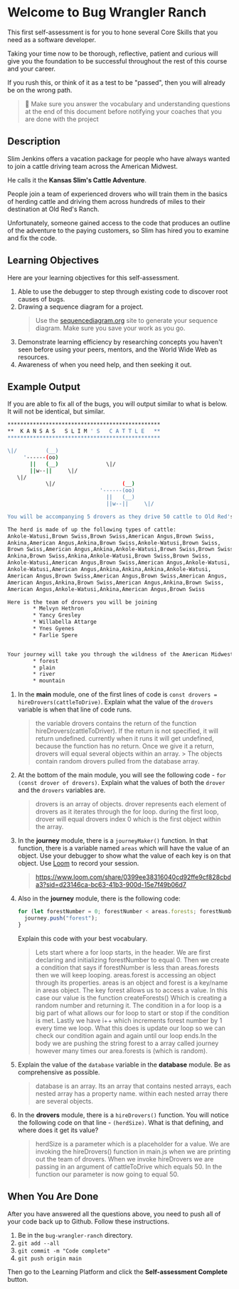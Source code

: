 # Welcome to Bug Wrangler Ranch

This first self-assessment is for you to hone several Core Skills that you need as a software developer.

Taking your time now to be thorough, reflective, patient and curious will give you the foundation to be successful throughout the rest of this course and your career.

If you rush this, or think of it as a test to be "passed", then you will already be on the wrong path.

> 🧨 Make sure you answer the vocabulary and understanding questions at the end of this document before notifying your coaches that you are done with the project

## Description

Slim Jenkins offers a vacation package for people who have always wanted to join a cattle driving team across the American Midwest.

He calls it the **Kansas Slim's Cattle Adventure**.

People join a team of experienced drovers who will train them in the basics of herding cattle and driving them across hundreds of miles to their destination at Old Red's Ranch.

Unfortunately, someone gained access to the code that produces an outline of the adventure to the paying customers, so Slim has hired you to examine and fix the code.

## Learning Objectives

Here are your learning objectives for this self-assessment.

1. Able to use the debugger to step through existing code to discover root causes of bugs.
2. Drawing a sequence diagram for a project.
   > Use the [sequencediagram.org](https://sequencediagram.org/) site to generate your sequence diagram. Make sure you save your work as you go.
3. Demonstrate learning efficiency by researching concepts you haven't seen before using your peers, mentors, and the World Wide Web as resources.
4. Awareness of when you need help, and then seeking it out.

## Example Output

If you are able to fix all of the bugs, you will output similar to what is below. It will not be identical, but similar.

```sh
************************************************
**  K A N S A S   S L I M ' S   C A T T L E   **
************************************************

\|/         (__)
     '------(oo)
       ||   (__)               \|/
       ||w--||     \|/
   \|/
            \|/                     (__)
                             '------(oo)
                               ||   (__)
                               ||w--||     \|/

You will be accompanying 5 drovers as they drive 50 cattle to Old Red's Ranch for grazing

The herd is made of up the following types of cattle:
Ankole-Watusi,Brown Swiss,Brown Swiss,American Angus,Brown Swiss,
Ankina,American Angus,Ankina,Brown Swiss,Ankole-Watusi,Brown Swiss,
Brown Swiss,American Angus,Ankina,Ankole-Watusi,Brown Swiss,Brown Swiss,
Ankina,Brown Swiss,Ankina,Ankole-Watusi,Brown Swiss,Brown Swiss,
Ankole-Watusi,American Angus,Brown Swiss,American Angus,Ankole-Watusi,
Ankole-Watusi,American Angus,Ankina,Ankina,Ankina,Ankole-Watusi,
American Angus,Brown Swiss,American Angus,Brown Swiss,American Angus,
American Angus,Ankina,Brown Swiss,American Angus,Ankina,Brown Swiss,
American Angus,Ankole-Watusi,Ankina,American Angus,Brown Swiss

Here is the team of drovers you will be joining
        * Melvyn Hethron
        * Yancy Gresley
        * Willabella Attarge
        * Ynes Gyenes
        * Farlie Spere


Your journey will take you through the wildness of the American Midwest and across the following terrain
        * forest
        * plain
        * river
        * mountain
```

1. In the **main** module, one of the first lines of code is `const drovers = hireDrovers(cattleToDrive)`. Explain what the value of the `drovers` variable is when that line of code runs.
   > the variable drovers contains the return of the function hireDrovers(cattleToDriver). If the return is not specified, it will return undefined.
   > currently when it runs it will get undefined, because the function has no return. Once we give it a return, drovers will equal several objects within an array. > The objects contain random drovers pulled from the database array.
2. At the bottom of the main module, you will see the following code - `for (const drover of drovers)`. Explain what the values of both the `drover` and the `drovers` variables are.
   > drovers is an array of objects. drover represents each element of drovers as it iterates through the for loop. during the first loop, drover will equal drovers index 0 which is the first object within the array.
3. In the **journey** module, there is a `journeyMaker()` function. In that function, there is a variable named `areas` which will have the value of an object. Use your debugger to show what the value of each key is on that object. Use [Loom](https://www.loom.com) to record your session.
   > https://www.loom.com/share/0399ee38316040cd92ffe9cf828cbda3?sid=d23146ca-bc63-41b3-900d-15e7f49b06d7
4. Also in the **journey** module, there is the following code:
   ```js
   for (let forestNumber = 0; forestNumber < areas.forests; forestNumber++) {
     journey.push("forest");
   }
   ```
   Explain this code with your best vocabulary.
   > Lets start where a for loop starts, in the header. We are first declaring and initializing forestNumber to equal 0. Then we create a condition that says if forestNumber is less than areas.forests then we will keep looping. areas.forest is accessing an object through its properties. areas is an object and forest is a key/name in areas object. The key forest allows us to access a value. In this case our value is the function createForests() Which is creating a random number and returning it. The condition in a for loop is a big part of what allows our for loop to start or stop if the condition is met. Lastly we have i++ which increments forest number by 1 every time we loop. What this does is update our loop so we can check our condition again and again until our loop ends.In the body we are pushing the string forest to a array called journey however many times our area.forests is (which is random).
5. Explain the value of the `database` variable in the **database** module. Be as comprehensive as possible.
   > database is an array. Its an array that contains nested arrays, each nested array has a property name. within each nested array there are several objects.
6. In the **drovers** module, there is a `hireDrovers()` function. You will notice the following code on that line - `(herdSize)`. What is that defining, and where does it get its value?
   > herdSize is a parameter which is a placeholder for a value. We are invoking the hireDrovers() function in main.js when we are printing out the team of drovers. When we invoke hireDrovers we are passing in an argument of cattleToDrive which equals 50. In the function our parameter is now going to equal 50.

## When You Are Done

After you have answered all the questions above, you need to push all of your code back up to Github. Follow these instructions.

1. Be in the `bug-wrangler-ranch` directory.
2. `git add --all`
3. `git commit -m "Code complete"`
4. `git push origin main`

Then go to the Learning Platform and click the **Self-assessment Complete** button.
